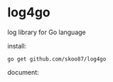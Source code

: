 log4go
======

log library for Go language

install:

    go get github.com/skoo87/log4go

document:

